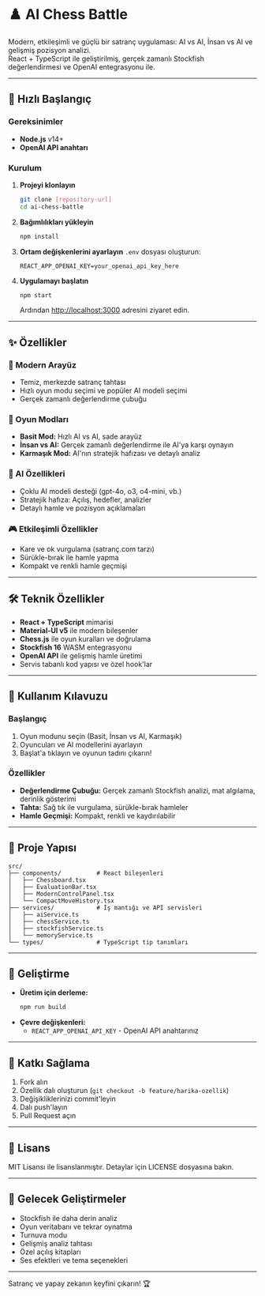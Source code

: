 # ♟️ AI Chess Battle

Modern, etkileşimli ve güçlü bir satranç uygulaması: AI vs AI, İnsan vs AI ve gelişmiş pozisyon analizi.  
React + TypeScript ile geliştirilmiş, gerçek zamanlı Stockfish değerlendirmesi ve OpenAI entegrasyonu ile.

---

## 🚀 Hızlı Başlangıç

### Gereksinimler

- **Node.js** v14+
- **OpenAI API anahtarı**

### Kurulum

1. **Projeyi klonlayın**

   ```bash
   git clone [repository-url]
   cd ai-chess-battle
   ```

2. **Bağımlılıkları yükleyin**

   ```bash
   npm install
   ```

3. **Ortam değişkenlerini ayarlayın**
   `.env` dosyası oluşturun:

   ```env
   REACT_APP_OPENAI_KEY=your_openai_api_key_here
   ```

4. **Uygulamayı başlatın**
   ```bash
   npm start
   ```
   Ardından [http://localhost:3000](http://localhost:3000) adresini ziyaret edin.

---

## ✨ Özellikler

### 🎨 Modern Arayüz

- Temiz, merkezde satranç tahtası
- Hızlı oyun modu seçimi ve popüler AI modeli seçimi
- Gerçek zamanlı değerlendirme çubuğu

### 🎯 Oyun Modları

- **Basit Mod:** Hızlı AI vs AI, sade arayüz
- **İnsan vs AI:** Gerçek zamanlı değerlendirme ile AI'ya karşı oynayın
- **Karmaşık Mod:** AI'nın stratejik hafızası ve detaylı analiz

### 🤖 AI Özellikleri

- Çoklu AI modeli desteği (gpt-4o, o3, o4-mini, vb.)
- Stratejik hafıza: Açılış, hedefler, analizler
- Detaylı hamle ve pozisyon açıklamaları

### 🎮 Etkileşimli Özellikler

- Kare ve ok vurgulama (satranç.com tarzı)
- Sürükle-bırak ile hamle yapma
- Kompakt ve renkli hamle geçmişi

---

## 🛠️ Teknik Özellikler

- **React + TypeScript** mimarisi
- **Material-UI v5** ile modern bileşenler
- **Chess.js** ile oyun kuralları ve doğrulama
- **Stockfish 16** WASM entegrasyonu
- **OpenAI API** ile gelişmiş hamle üretimi
- Servis tabanlı kod yapısı ve özel hook'lar

---

## 🎯 Kullanım Kılavuzu

### Başlangıç

1. Oyun modunu seçin (Basit, İnsan vs AI, Karmaşık)
2. Oyuncuları ve AI modellerini ayarlayın
3. Başlat'a tıklayın ve oyunun tadını çıkarın!

### Özellikler

- **Değerlendirme Çubuğu:** Gerçek zamanlı Stockfish analizi, mat algılama, derinlik gösterimi
- **Tahta:** Sağ tık ile vurgulama, sürükle-bırak hamleler
- **Hamle Geçmişi:** Kompakt, renkli ve kaydırılabilir

---

## 📁 Proje Yapısı

```
src/
├── components/          # React bileşenleri
│   ├── Chessboard.tsx
│   ├── EvaluationBar.tsx
│   ├── ModernControlPanel.tsx
│   └── CompactMoveHistory.tsx
├── services/            # İş mantığı ve API servisleri
│   ├── aiService.ts
│   ├── chessService.ts
│   ├── stockfishService.ts
│   └── memoryService.ts
└── types/               # TypeScript tip tanımları
```

---

## 🔧 Geliştirme

- **Üretim için derleme:**
  ```bash
  npm run build
  ```
- **Çevre değişkenleri:**
  - `REACT_APP_OPENAI_API_KEY` - OpenAI API anahtarınız

---

## 🤝 Katkı Sağlama

1. Fork alın
2. Özellik dalı oluşturun (`git checkout -b feature/harika-ozellik`)
3. Değişikliklerinizi commit'leyin
4. Dalı push'layın
5. Pull Request açın

---

## 📝 Lisans

MIT Lisansı ile lisanslanmıştır. Detaylar için LICENSE dosyasına bakın.

---

## 🎯 Gelecek Geliştirmeler

- Stockfish ile daha derin analiz
- Oyun veritabanı ve tekrar oynatma
- Turnuva modu
- Gelişmiş analiz tahtası
- Özel açılış kitapları
- Ses efektleri ve tema seçenekleri

---

Satranç ve yapay zekanın keyfini çıkarın! 🏆
